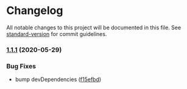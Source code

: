 # Changelog

All notable changes to this project will be documented in this file. See [standard-version](https://github.com/conventional-changelog/standard-version) for commit guidelines.

### [1.1.1](https://github.com/chungchiehlun/redux-statechart/compare/v1.1.0...v1.1.1) (2020-05-29)

### Bug Fixes

- bump devDependencies ([f15efbd](https://github.com/chungchiehlun/redux-statechart/commit/f15efbd))
